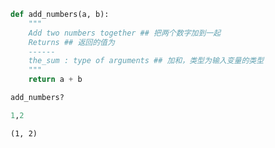 ```python
def add_numbers(a, b):
    """
    Add two numbers together ## 把两个数字加到一起
    Returns ## 返回的值为
    ------
    the_sum : type of arguments ## 加和，类型为输入变量的类型
    """
    return a + b
```


```python
add_numbers?
```


```python
1,2
```




    (1, 2)




```python

```


```python
